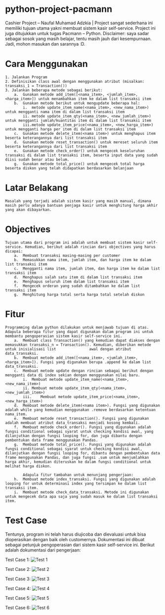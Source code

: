 # python-project-pacmann
Cashier Project – Naufal Muhamad Adzkia | Project sangat sederhana ini memiliki tujuan utama yakni membuat sistem kasir self-service. Project ini juga ditujukkan untuk tugas Pacmann – Python. Disclaimer: saya sadar sebagai sosok yang masih belajar, tentu masih jauh dari kesempurnaan. Jadi, mohon masukan dan sarannya :D.

# Cara Menggunakan
    1. Jalankan Program
    2. Definisikan class awal dengan menggunakan atribut (misalkan: transaksi_1 = Transaction())
    3. Jalankan beberapa metode sebagai berikut:
        a.  Gunakan metode add_item([<nama_item>, <jumlah_item>, <harga_item>]) untuk menambahkan item ke dalam list transaksi item
        b.	Gunakan metode berikut untuk mengupdate beberapa hal:
            i.	metode update_item_name(<nama_item>, <new_nama_item>) untuk mengganti nama item di dalam list transaksi item
            ii.	metode update_item_qty(<nama_item>, <new_jumlah_item>) untuk mengganti jumlah/kuantitas item di dalam list transaksi item
            iii.metode update_item_price(<nama_item>, <new_harga_item>) untuk mengganti harga per item di dalam list transaksi item
        c.	Gunakan metode delete_item(<nama item>) untuk menghapus item beserta keterangannya dari list transaksi item
        d.	Gunakan metode reset_transaction() untuk mereset seluruh item beserta keterangannya dari list transaksi item
        e.	Gunakan metode check_order() untuk mengecek keseluruhan transaksi di dalam list transaksi item, beserta input data yang sudah diisi sudah benar atau belum.
        g.	Gunakan metode total_price() untuk mengecek total harga beserta diskon yang telah didapatkan berdasarkan belanjaan
# Latar Belakang
    Masalah yang terjadi adalah sistem kasir yang masih manual, dimana masih perlu adanya bantuan penjaga kasir untuk menghitung harga akhir yang akan dibayarkan.

# Objectives
    Tujuan utama dari program ini adalah untuk membuat sistem kasir self-service. Kemudian, berikut adalah rincian dari objectives yang harus dicapai:
        a.	Membuat transaksi masing-masing per customer
        b.	Memasukkan nama item, jumlah item, dan harga item ke dalam list transaksi item
        c.	Mengganti nama item, jumlah item, dan harga item ke dalam list transaksi item
        d.	Menghapus salah satu item di dalam list transaksi item
        e.	Menghapus seluruh item dalam list transaksi item
        f.	Mengecek orderan yang sudah ditambahkan ke dalam list transaksi item
        g.	Menghitung harga total serta harga total setelah diskon

# Fitur
    Programming dalam python dilakukan untuk menjawab tujuan di atas. Adapula beberapa fitur yang dapat digunakan dalam program ini untuk membantu pengoperasian sistem kasir self-service ini.
        a.	Membuat class Transaction() yang kemudian dapat diakses dengan memasukkan transaksi_n = Transaction(). Kemudian, diberikan metode untuk inisialisasi list               awal dengan atribut data_transaksi.
        b.	Membuat metode add_item([<nama_item>, <jumlah_item>, <harga_item>]). Fungsi yang digunakan berupa .append ke dalam list data_transaksi.
        c.	Membuat metode update dengan rincian sebagai berikut dengan mengganti data di index sekian dengan menggunakan nilai baru.
            i.	Membuat metode update_item_name(<nama_item>, <new_nama_item>)
            ii.	Membuat metode update_item_qty(<nama_item>, <new_jumlah_item>)
            iii.	Membuat metode update_item_price(<nama_item>, <new_harga_item>)
        d.	Membuat metode delete_item(<nama item>). Fungsi yang digunakan adalah while yang kemudian menggunakan .remove berdasarkan ketentuan nama_item.
        e.	Membuat metode reset_transaction(). Fungsi yang digunakan adalah membuat atribut data_transaksi menjadi kosong kembali.
        f.	Membuat metode check_order(). Fungsi yang digunakan adalah fungsi conditional sebagai syarat untuk checking kondisi awal, yang dilanjutkan dengan fungsi looping for, dan juga dibantu dengan pembentukan data frame menggunakan Pandas.
        g.	Membuat metode total_price(). Fungsi yang digunakan adalah fungsi conditional sebagai syarat untuk checking kondisi awal, dilanjutkan dengan fungsi looping for, dibantu dengan pembentukan data frame menggunakan Pandas, dan juga fungsi .sum untuk menjumlahkan harga akhir, kemudian diteruskan ke dalam fungsi conditional untuk melihat harga diskon.

            Adapula fitur tambahan untuk menunjang pengerjaan:
        h.	Membuat metode index_transaksi. Fungsi yang digunakan adalah looping for untuk determinasi index yang tersimpan ke dalam list transaksi item.
        i.	Membuat metode check_data_transaksi. Metode ini digunakan untuk mengecek data apa saja yang sudah masuk ke dalam list transaksi item.

# Test Case
Tentunya, program ini telah harus diujicoba dan dievaluasi untuk bisa dioperasikan dengan baik oleh customernya. Dokumentasi ini dibuat sebagai petunjuk               pengoperasian dari sistem kasir self-service ini. Berikut adalah dokumentasi dari pengerjaan:
    
 Test Case 1:
 ![Test 1](https://user-images.githubusercontent.com/112636018/205481356-db789a10-7167-487c-b489-d4a52405e3f5.jpg)
 
 Test Case 2:
 ![Test 2](https://user-images.githubusercontent.com/112636018/205481400-43d1049e-b814-452b-9084-8a8fd0047a87.jpg)

 Test Case 3:
 ![Test 3](https://user-images.githubusercontent.com/112636018/205481404-8b080aa7-0e56-4a11-a1bc-ea2da1c7b9e5.jpg)

 Test Case 4:
 ![Test 4](https://user-images.githubusercontent.com/112636018/205481405-28cc111b-cc15-4035-83c0-0c92022f3a76.jpg)

 Test Case 5:
 ![Test 5](https://user-images.githubusercontent.com/112636018/205481406-f0cf0094-a25c-43bb-b5fe-4662e3e27428.jpg)

 Test Case 6:
 ![Test 6](https://user-images.githubusercontent.com/112636018/205481410-536430c1-713f-4f32-b0b2-d7c822f4b348.jpg)

        
        

